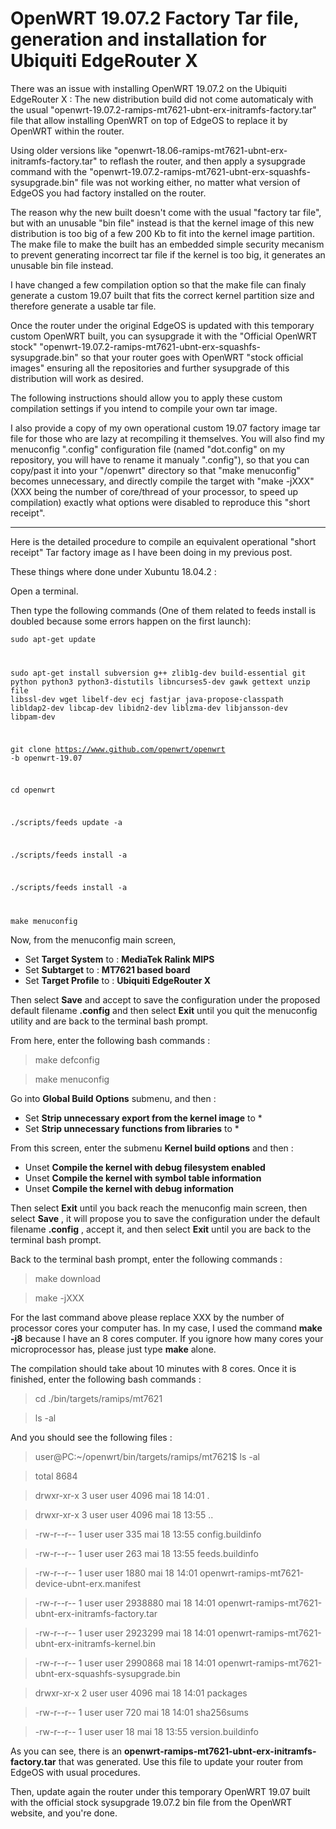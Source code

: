 # OpenWRT 19.07.2 Factory Tar file, generation and installation for Ubiquiti EdgeRouter X
  
  
There was an issue with installing OpenWRT 19.07.2 on the Ubiquiti EdgeRouter X : The new distribution build did not come automaticaly with the usual "openwrt-19.07.2-ramips-mt7621-ubnt-erx-initramfs-factory.tar" file that allow installing OpenWRT on top of EdgeOS to replace it by OpenWRT within the router.

Using older versions like "openwrt-18.06-ramips-mt7621-ubnt-erx-initramfs-factory.tar" to reflash the router, and then apply a sysupgrade command with the "openwrt-19.07.2-ramips-mt7621-ubnt-erx-squashfs-sysupgrade.bin" file was not working either, no matter what version of EdgeOS you had factory installed on the router.

The reason why the new built doesn't come with the usual "factory tar file", but with an unusable "bin file" instead is that the kernel image of this new distribution is too big of a few 200 Kb to fit into the kernel image partition. The make file to make the built has an embedded simple security mecanism to prevent generating incorrect tar file if the kernel is too big, it generates an unusable bin file instead.

I have changed a few compilation option so that the make file can finaly generate a custom 19.07 built that fits the correct kernel partition size and therefore generate a usable tar file.

Once the router under the original EdgeOS is updated with this temporary custom OpenWRT built, you can sysupgrade it with the "Official OpenWRT stock" "openwrt-19.07.2-ramips-mt7621-ubnt-erx-squashfs-sysupgrade.bin" so that your router goes with OpenWRT "stock official images" ensuring all the repositories and further sysupgrade of this distribution will work as desired.

The following instructions should allow you to apply these custom compilation settings if you intend to compile your own tar image.  

I also provide a copy of my own operational custom 19.07 factory image tar file for those who are lazy at recompiling it themselves. You will also find my menuconfig ".config" configuration file (named "dot.config" on my repository, you will have to rename it manualy ".config"), so that you can copy/past it into your "/openwrt" directory so that "make menuconfig" becomes unnecessary, and directly compile the target with "make -jXXX" (XXX being the number of core/thread of your processor, to speed up compilation) exactly what options were disabled to reproduce this "short receipt".

---

Here is the detailed procedure to compile an equivalent operational "short receipt" Tar factory image as I have been doing in my previous post.

These things where done under Xubuntu 18.04.2 : 

Open a terminal.

Then type the following commands (One of them related to feeds install is doubled because some errors happen on the first launch):

<code>sudo apt-get update

sudo apt-get install subversion g++ zlib1g-dev build-essential git python python3 python3-distutils libncurses5-dev gawk gettext unzip file libssl-dev wget libelf-dev ecj fastjar java-propose-classpath libldap2-dev libcap-dev libidn2-dev liblzma-dev libjansson-dev libpam-dev

git clone https://www.github.com/openwrt/openwrt -b openwrt-19.07

cd openwrt

./scripts/feeds update -a

./scripts/feeds install -a

./scripts/feeds install -a

make menuconfig</code>

Now, from the menuconfig main screen,

- Set **Target System** to : **MediaTek Ralink MIPS**
- Set **Subtarget** to : **MT7621 based board**
- Set **Target Profile** to : **Ubiquiti EdgeRouter X**

Then select **Save** and accept to save the configuration under the proposed default filename **.config** and then select **Exit** until you quit the menuconfig utility and are back to the terminal bash prompt.

From here, enter the following bash commands : 

> make defconfig

> make menuconfig

Go into **Global Build Options** submenu, and then : 

- Set **Strip unnecessary export from the kernel image** to *
- Set **Strip unnecessary functions from libraries** to *
 
From this screen, enter the submenu **Kernel build options** and then : 

- Unset **Compile the kernel with debug filesystem enabled**
- Unset **Compile the kernel with symbol table information**
- Unset **Compile the kernel with debug information**

Then select **Exit** until you back reach the menuconfig main screen, then select **Save** , it will propose you to save the configuration under the default filename **.config** , accept it, and then select **Exit** until you are back to the terminal bash prompt.

Back to the terminal bash prompt, enter the following commands : 

> make download

> make -jXXX

For the last command above please replace XXX by the number of processor cores your computer has. In my case, I used the command **make -j8** because I have an 8 cores computer. If you ignore how many cores your microprocessor has, please just type **make** alone.

The compilation should take about 10 minutes with 8 cores.
Once it is finished, enter the following bash commands : 

> cd ./bin/targets/ramips/mt7621

> ls -al 

And you should see the following files : 

> user@PC:~/openwrt/bin/targets/ramips/mt7621$ ls -al

> total 8684

> drwxr-xr-x 3 user user    4096 mai   18 14:01 .

> drwxr-xr-x 3 user user    4096 mai   18 13:55 ..

> -rw-r--r-- 1 user user     335 mai   18 13:55 config.buildinfo

> -rw-r--r-- 1 user user     263 mai   18 13:55 feeds.buildinfo

> -rw-r--r-- 1 user user    1880 mai   18 14:01 openwrt-ramips-mt7621-device-ubnt-erx.manifest

> -rw-r--r-- 1 user user 2938880 mai   18 14:01 openwrt-ramips-mt7621-ubnt-erx-initramfs-factory.tar

> -rw-r--r-- 1 user user 2923299 mai   18 14:01 openwrt-ramips-mt7621-ubnt-erx-initramfs-kernel.bin

> -rw-r--r-- 1 user user 2990868 mai   18 14:01 openwrt-ramips-mt7621-ubnt-erx-squashfs-sysupgrade.bin

> drwxr-xr-x 2 user user    4096 mai   18 14:01 packages

> -rw-r--r-- 1 user user     720 mai   18 14:01 sha256sums

> -rw-r--r-- 1 user user      18 mai   18 13:55 version.buildinfo

As you can see, there is an **openwrt-ramips-mt7621-ubnt-erx-initramfs-factory.tar** that was generated. Use this file to update your router from EdgeOS with usual procedures.

Then, update again the router under this temporary OpenWRT 19.07 built with the official stock sysupgrade 19.07.2 bin file from the OpenWRT website, and you're done. 

